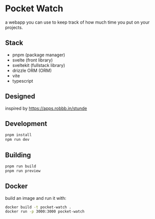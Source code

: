# Pocket Watch

a webapp you can use to keep track of how much time you put on your projects.

## Stack

- pnpm (package manager)
- svelte (front library)
- sveltekit (fullstack library)
- drizzle ORM (ORM)
- vite
- typescript

## Designed

inspired by https://apps.robbb.in/stunde

## Development

```bash
pnpm install
npm run dev
```

## Building

```bash
pnpm run build
pnpm run preview
```

## Docker
build an image and run it with:
``` bash
docker build -t pocket-watch .
docker run -p 3000:3000 pocket-watch
```